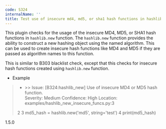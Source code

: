 ```yaml
---
code: S324
internalName: ''
title: Test use of insecure md4, md5, or sha1 hash functions in hashlib.new()
---
```


This plugin checks for the usage of the insecure MD4, MD5, or SHA1 hash
functions in `hashlib.new` function. The `hashlib.new` function provides
the ability to construct a new hashing object using the named algorithm.
This can be used to create insecure hash functions like MD4 and MD5 if
they are passed as algorithm names to this function.

This is similar to B303 blacklist check, except that this checks for
insecure hash functions created using `hashlib.new` function.

  - Example

>   - \>\> Issue: \[B324:hashlib\_new\] Use of insecure MD4 or MD5 hash
>     function.  
>     Severity: Medium Confidence: High Location:
>     examples/hashlib\_new\_insecure\_funcs.py:3
> 
> 2 3 md5\_hash = hashlib.new('md5', string='test') 4 print(md5\_hash)

<div class="versionadded">

1.5.0

</div>